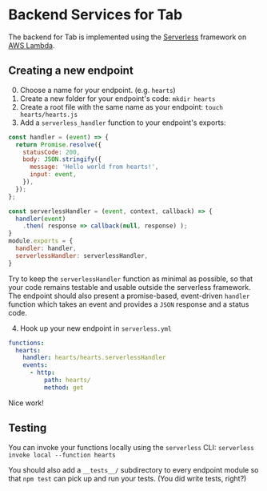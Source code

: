 # Backend Services for Tab

The backend for Tab is implemented using the [Serverless](https://serverless.com/) framework on [AWS Lambda](https://aws.amazon.com/lambda/).

## Creating a new endpoint

0. Choose a name for your endpoint. (e.g. `hearts`)
1. Create a new folder for your endpoint's code: `mkdir hearts`
2. Create a root file with the same name as your endpoint: `touch hearts/hearts.js`
3. Add a `serverless_handler` function to your endpoint's exports:

```javascript
const handler = (event) => {
  return Promise.resolve({
    statusCode: 200,
    body: JSON.stringify({
      message: 'Hello world from hearts!',
      input: event,
    }),
  });
};

const serverlessHandler = (event, context, callback) => {
  handler(event)
    .then( response => callback(null, response) );
}
module.exports = {
  handler: handler,
  serverlessHandler: serverlessHandler,
} 
``` 
Try to keep the `serverlessHandler` function as minimal as possible, so that your code remains testable and usable outside the serverless framework.
The endpoint should also present a promise-based, event-driven `handler` function which takes an event and provides a `JSON` response and a status code.

4. Hook up your new endpoint in `serverless.yml`

```yaml
functions:
  hearts:
    handler: hearts/hearts.serverlessHandler
    events:
      - http:
          path: hearts/
          method: get
``` 

Nice work!

## Testing

You can invoke your functions locally using the `serverless` CLI: `serverless invoke local --function hearts`

You should also add a `__tests__/` subdirectory to every endpoint module so that `npm test` can pick up and run your tests. (You did write tests, right?) 
